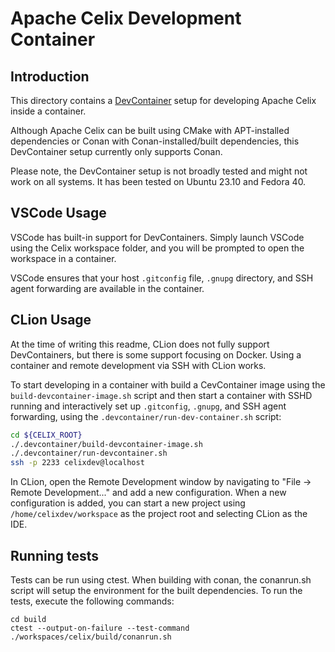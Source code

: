 <!--
Licensed to the Apache Software Foundation (ASF) under one or more
contributor license agreements.  See the NOTICE file distributed with
this work for additional information regarding copyright ownership.
The ASF licenses this file to You under the Apache License, Version 2.0
(the "License"); you may not use this file except in compliance with
the License.  You may obtain a copy of the License at
   
    http://www.apache.org/licenses/LICENSE-2.0

Unless required by applicable law or agreed to in writing, software
distributed under the License is distributed on an "AS IS" BASIS,
WITHOUT WARRANTIES OR CONDITIONS OF ANY KIND, either express or implied.
See the License for the specific language governing permissions and
limitations under the License.
-->

# Apache Celix Development Container

## Introduction

This directory contains a [DevContainer](https://containers.dev) setup for developing Apache Celix inside a container.

Although Apache Celix can be built using CMake with APT-installed dependencies or Conan with Conan-installed/built
dependencies, this DevContainer setup currently only supports Conan.

Please note, the DevContainer setup is not broadly tested and might not work on all systems.
It has been tested on Ubuntu 23.10 and Fedora 40.

## VSCode Usage

VSCode has built-in support for DevContainers.
Simply launch VSCode using the Celix workspace folder, and you will be prompted to open the workspace in a container.

VSCode ensures that your host `.gitconfig` file, `.gnupg` directory, and SSH agent forwarding are available in the
container.

## CLion Usage

At the time of writing this readme, CLion does not fully support DevContainers,
but there is some support focusing on Docker. Using a container and remote development via SSH with CLion works.

To start developing in a container with build a CevContainer image using the `build-devcontainer-image.sh` script
and then start a container with SSHD running and interactively set up `.gitconfig`, `.gnupg`, and SSH agent
forwarding, using the `.devcontainer/run-dev-container.sh` script:

```bash
cd ${CELIX_ROOT}
./.devcontainer/build-devcontainer-image.sh
./.devcontainer/run-devcontainer.sh
ssh -p 2233 celixdev@localhost
```

In CLion, open the Remote Development window by navigating to "File -> Remote Development..." and add a new
configuration. When a new configuration is added, you can start a new project using `/home/celixdev/workspace` as the
project root and selecting CLion as the IDE.

## Running tests
Tests can be run using ctest.
When building with conan, the conanrun.sh script will setup the environment for the
built dependencies. To run the tests, execute the following commands:

```shell
cd build
ctest --output-on-failure --test-command ./workspaces/celix/build/conanrun.sh
```
